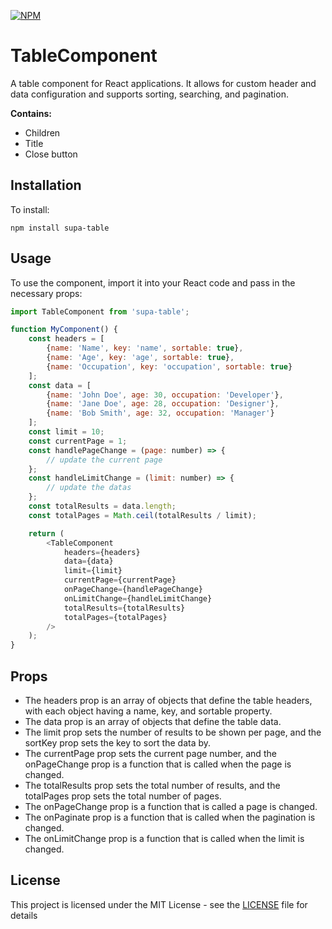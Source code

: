 [![NPM](https://img.shields.io/npm/v/supa-table.svg)](https://www.npmjs.com/package/supa-table)

# TableComponent
A table component for React applications. It allows for custom header and data configuration and supports sorting, searching, and pagination.

**Contains:**
- Children
- Title
- Close button

## Installation
To install:
```
npm install supa-table
```

## Usage

To use the component, import it into your React code and pass in the necessary props:

```js
import TableComponent from 'supa-table';

function MyComponent() {
    const headers = [
        {name: 'Name', key: 'name', sortable: true},
        {name: 'Age', key: 'age', sortable: true},
        {name: 'Occupation', key: 'occupation', sortable: true}
    ];
    const data = [
        {name: 'John Doe', age: 30, occupation: 'Developer'},
        {name: 'Jane Doe', age: 28, occupation: 'Designer'},
        {name: 'Bob Smith', age: 32, occupation: 'Manager'}
    ];
    const limit = 10;
    const currentPage = 1;
    const handlePageChange = (page: number) => {
        // update the current page
    };
    const handleLimitChange = (limit: number) => {
        // update the datas
    };
    const totalResults = data.length;
    const totalPages = Math.ceil(totalResults / limit);

    return (
        <TableComponent
            headers={headers}
            data={data}
            limit={limit}
            currentPage={currentPage}
            onPageChange={handlePageChange}
            onLimitChange={handleLimitChange}
            totalResults={totalResults}
            totalPages={totalPages}
        />
    );
}
```

## Props
- The headers prop is an array of objects that define the table headers, with each object having a name, key, and sortable property.
- The data prop is an array of objects that define the table data.
- The limit prop sets the number of results to be shown per page, and the sortKey prop sets the key to sort the data by.
- The currentPage prop sets the current page number, and the onPageChange prop is a function that is called when the page is changed.
- The totalResults prop sets the total number of results, and the totalPages prop sets the total number of pages.
- The onPageChange prop is a function that is called a page is changed.
- The onPaginate prop is a function that is called when the pagination is changed.
- The onLimitChange prop is a function that is called when the limit is changed.

## License
This project is licensed under the MIT License - see the [LICENSE](LICENSE) file for details
